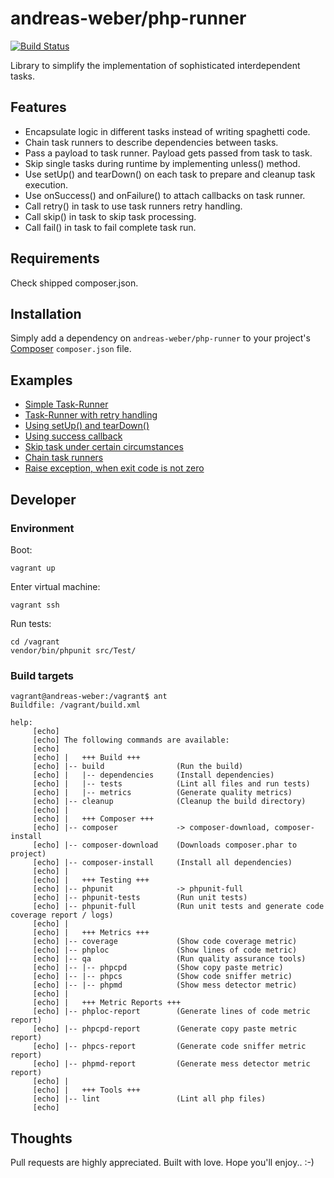 # andreas-weber/php-runner

[![Build Status](https://travis-ci.org/andreas-weber/php-runner.svg?branch=master)](https://travis-ci.org/andreas-weber/php-runner)

Library to simplify the implementation of sophisticated interdependent tasks.

## Features

- Encapsulate logic in different tasks instead of writing spaghetti code.
- Chain task runners to describe dependencies between tasks.
- Pass a payload to task runner. Payload gets passed from task to task.
- Skip single tasks during runtime by implementing unless() method.
- Use setUp() and tearDown() on each task to prepare and cleanup task execution.
- Use onSuccess() and onFailure() to attach callbacks on task runner.
- Call retry() in task to use task runners retry handling.
- Call skip() in task to skip task processing.
- Call fail() in task to fail complete task run.

## Requirements
Check shipped composer.json.

## Installation

Simply add a dependency on `andreas-weber/php-runner` to your project's [Composer](http://getcomposer.org/) `composer.json` file.

## Examples

- [Simple Task-Runner](examples/simple/example.php)
- [Task-Runner with retry handling](examples/retry/example.php)
- [Using setUp() and tearDown()](examples/setup-teardown/example.php)
- [Using success callback](examples/success-callback/example.php)
- [Skip task under certain circumstances](examples/unless-skip/example.php)
- [Chain task runners](examples/chain-runners/example.php)
- [Raise exception, when exit code is not zero](examples/exit-code/example.php)

## Developer

### Environment

Boot:

```
vagrant up
```

Enter virtual machine:

```
vagrant ssh
```

Run tests:

```
cd /vagrant
vendor/bin/phpunit src/Test/
```

### Build targets

```
vagrant@andreas-weber:/vagrant$ ant
Buildfile: /vagrant/build.xml

help:
     [echo]
     [echo] The following commands are available:
     [echo]
     [echo] |   +++ Build +++
     [echo] |-- build                (Run the build)
     [echo] |   |-- dependencies     (Install dependencies)
     [echo] |   |-- tests            (Lint all files and run tests)
     [echo] |   |-- metrics          (Generate quality metrics)
     [echo] |-- cleanup              (Cleanup the build directory)
     [echo] |
     [echo] |   +++ Composer +++
     [echo] |-- composer             -> composer-download, composer-install
     [echo] |-- composer-download    (Downloads composer.phar to project)
     [echo] |-- composer-install     (Install all dependencies)
     [echo] |
     [echo] |   +++ Testing +++
     [echo] |-- phpunit              -> phpunit-full
     [echo] |-- phpunit-tests        (Run unit tests)
     [echo] |-- phpunit-full         (Run unit tests and generate code coverage report / logs)
     [echo] |
     [echo] |   +++ Metrics +++
     [echo] |-- coverage             (Show code coverage metric)
     [echo] |-- phploc               (Show lines of code metric)
     [echo] |-- qa                   (Run quality assurance tools)
     [echo] |-- |-- phpcpd           (Show copy paste metric)
     [echo] |-- |-- phpcs            (Show code sniffer metric)
     [echo] |-- |-- phpmd            (Show mess detector metric)
     [echo] |
     [echo] |   +++ Metric Reports +++
     [echo] |-- phploc-report        (Generate lines of code metric report)
     [echo] |-- phpcpd-report        (Generate copy paste metric report)
     [echo] |-- phpcs-report         (Generate code sniffer metric report)
     [echo] |-- phpmd-report         (Generate mess detector metric report)
     [echo] |
     [echo] |   +++ Tools +++
     [echo] |-- lint                 (Lint all php files)
     [echo]
```

## Thoughts
Pull requests are highly appreciated. Built with love. Hope you'll enjoy.. :-)
